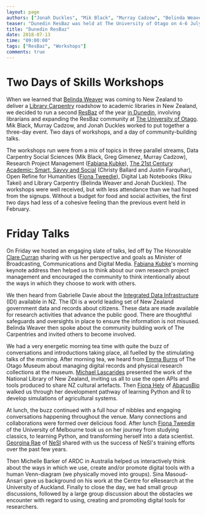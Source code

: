 ```yaml
---
layout: page
authors: ["Jonah Duckles", "Mik Black", "Murray Cadzow", "Belinda Weaver"]
teaser: "Dunedin ResBaz was held at The University of Otago on 4-6 July, 2018."
title: "Dunedin ResBaz"
date: 2018-07-13
time: "09:00:00"
tags: ["ResBaz", "Workshops"]
comments: true
---
```


# Two Days of Skills Workshops 

When we learned that [Belinda Weaver](https://twitter.com/cloudaus) was coming to New Zealand to deliver a [Library Carpentry](https://librarycarpentry.org) roadshow to academic libraries in New Zealand, we decided to run a second [ResBaz](https://resbaz.github.io/resbaz2018/) of the year [in Dunedin](https://resbaz.github.io/resbaz2018/dunedin/), involving librarians and expanding the ResBaz community at [The University of Otago](https://www.otago.ac.nz/). Mik Black, Murray Cadzow, and Jonah Duckles worked to put together a three-day event. Two days of workshops, and a day of community-building talks.

The workshops run were from a mix of topics in three parallel streams, Data Carpentry Social Sciences (Mik Black, Greg Gimenez, Murray Cadzow), Research Project Management ([Fabiana Kubke](https://twitter.com/kubke)), [The 21st Century Academic: Smart, Savvy and Social](https://github.com/Shiobhan/21CAsss/blob/master/21cass.md) (Christy Ballard and Justin Farquhar), Open Refine for Humanities ([Fiona Tweedie](https://twitter.com/FCTweedie)), Digital Lab Notebooks (Riku Takei) and Library Carpentry (Belinda Weaver and Jonah Duckles). The workshops were well received, but with less attendance than we had hoped from the signups. Without a budget for food and social activities, the first two days had less of a cohesive feeling than the previous event held in February. 

# Friday Talks

On Friday we hosted an engaging slate of talks, led off by The Honorable [Clare Curran](https://twitter.com/clarecurranmp) sharing with us her perspective and goals as Minister of Broadcasting, Communications and Digital Media. [Fabiana Kubke](https://twitter.com/kubke)'s morning keynote address then helped us to think about our own research project management and encouraged the community to think intentionally about the ways in which they choose to work with others. 

We then heard from Gabrielle Davie about the [Integrated Data Infrastructure](http://archive.stats.govt.nz/browse_for_stats/snapshots-of-nz/integrated-data-infrastructure.aspx) (IDI) available in NZ. The IDI is a world leading set of New Zealand government data and records about citizens. These data are made available for research activities that advance the public good. There are thoughtful safeguards and oversights in place to ensure the information is not misused. Belinda Weaver then spoke about the community building work of The Carpentries and invited others to become involved.

We had a very energetic morning tea time with quite the buzz of conversations and introductions taking place, all fuelled by the stimulating talks of the morning. After morning tea, we heard from [Emma Burns](http://otagomuseum.nz/blog/profile/emma-burns) of The Otago Museum about managing digital records and physical research collections at the museum. [Michael Lascarides](https://twitter.com/mlascarides) presented the work of the National Library of New Zealand, inviting us all to use the open APIs and tools produced to share NZ cultural artefacts. Then [Fiona Hely](http://www.abacusbio.com/people/fiona-hely/) of [AbacusBio](http://www.abacusbio.com/) walked us through her development pathway of learning Python and R to develop simulations of agricultural systems. 

At lunch, the buzz continued with a full hour of nibbles and engaging conversations happening throughout the venue. Many connections and collaborations were formed over delicious food. After lunch [Fiona Tweedie](https://twitter.com/fctweedie) of the University of Melbourne took us on her journey from studying classics, to learning Python, and transforming herself into a data scientist. [Georgina Rae](https://www.nesi.org.nz/team-member/3351) of [NeSI](https://nesi.org.nz) shared with us the success of NeSI's training efforts over the past few years. 

Then Michelle Barker of ARDC in Australia helped us interactively think about the ways in which we use, create and/or promote digital tools with a human Venn-diagram (we physically moved into groups). Sina Masoud-Ansari gave us background on his work at the Centre for eResearch at the University of Auckland. Finally to close the day, we had small group discussions, followed by a large group discussion about the obstacles we encounter with regard to using, creating and promoting digital tools for researchers. 

